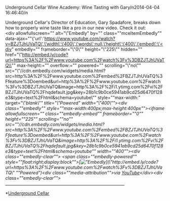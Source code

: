Underground Cellar Wine Academy: Wine Tasting with Gary/n2014-04-04 16:46:40/n<div><div> Underground Cellar\'s Director of Education, Gary Spadafore, breaks down how to properly wine taste like a pro in our new video. Check it out: <div></div> </div> </div><div allowfullscreen="" alt="\\"Embedly" by="" class="\"mceItemEmbedly\"" data-ajax="\"{\'url\':\'https://www.youtube.com/watch?v=BZJTJhUVaTQ\',\'width\':\'400\',\'words\':null,\'height\':\'400\',\'embed\':\'<div" embedly="" frameborder="\\"0\\"" height="\\"225\\"" hidden="" href="\\"http://embed.ly/code?url=https%3A%2F%2Fwww.youtube.com%2Fwatch%3Fv%3DBZJTJhUVaTQ\\"" max-height:="" overflow:="" powered="" scrolling="\\"no\\"" src="\\"//cdn.embedly.com/widgets/media.html?src=http%3A%2F%2Fwww.youtube.com%2Fembed%2FBZJTJhUVaTQ%3Ffeature%3Doembed&url=http%3A%2F%2Fwww.youtube.com%2Fwatch%3Fv%3DBZJTJhUVaTQ&image=http%3A%2F%2Fi1.ytimg.com%2Fvi%2FBZJTJhUVaTQ%2Fhqdefault.jpg&key=28b1c9b0ce5941ab9cd25d6470f128e3&type=text%2Fhtml&schema=youtube\\"" style="\"max-width:" target="\\"_blank\\"" title="\\"Powered" width="\\"400\\""><div class="\"embedly\"" style="\"max-width:400px;max-height:400px\""><iframe allowfullscreen="" class="\"embedly-embed\"" frameborder="\"0\"" height="\"225\"" scrolling="\"no\"" src="\"//cdn.embedly.com/widgets/media.html?src=http%3A%2F%2Fwww.youtube.com%2Fembed%2FBZJTJhUVaTQ%3Ffeature%3Doembed&url=http%3A%2F%2Fwww.youtube.com%2Fwatch%3Fv%3DBZJTJhUVaTQ&image=http%3A%2F%2Fi1.ytimg.com%2Fvi%2FBZJTJhUVaTQ%2Fhqdefault.jpg&key=28b1c9b0ce5941ab9cd25d6470f128e3&type=text%2Fhtml&schema=youtube\"" width="\"400\""></iframe><div class="\"embedly-clear\""></div> <span class="\"embedly-powered\"" style="\"float:right;display:block\"">[![\"Embedly](\"http://static.embed.ly/images/logos/embedly-powered-small-light.png\")](\"http://embed.ly/code?url=https%3A%2F%2Fwww.youtube.com%2Fwatch%3Fv%3DBZJTJhUVaTQ\" "\"Powered")</span><div class="\"media-attribution\""><span>via </span>[YouTube](\"http://www.youtube.com/\")</div><div class="\"embedly-clear\""></div> </div> </div>____________________________________________________________

 *[Underground Cellar](\"http://www.undergroundcellar.com/?miley21\")